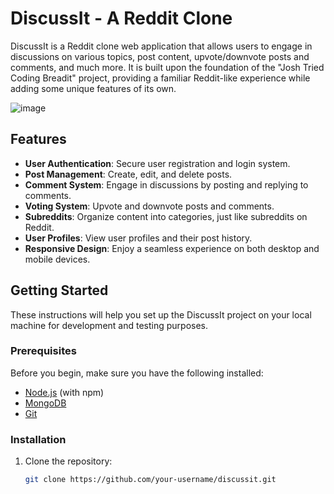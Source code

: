 # DiscussIt - A Reddit Clone

DiscussIt is a Reddit clone web application that allows users to engage in discussions on various topics, post content, upvote/downvote posts and comments, and much more. It is built upon the foundation of the "Josh Tried Coding Breadit" project, providing a familiar Reddit-like experience while adding some unique features of its own.

![image](https://github.com/AnurajBhaskar47/DiscussIt/assets/97795939/17875f62-3bee-45a4-b68c-f206cd6a2a43)


## Features

- **User Authentication**: Secure user registration and login system.
- **Post Management**: Create, edit, and delete posts.
- **Comment System**: Engage in discussions by posting and replying to comments.
- **Voting System**: Upvote and downvote posts and comments.
- **Subreddits**: Organize content into categories, just like subreddits on Reddit.
- **User Profiles**: View user profiles and their post history.
- **Responsive Design**: Enjoy a seamless experience on both desktop and mobile devices.

## Getting Started

These instructions will help you set up the DiscussIt project on your local machine for development and testing purposes.

### Prerequisites

Before you begin, make sure you have the following installed:

- [Node.js](https://nodejs.org/) (with npm)
- [MongoDB](https://www.mongodb.com/)
- [Git](https://git-scm.com/)

### Installation

1. Clone the repository:

   ```bash
   git clone https://github.com/your-username/discussit.git
